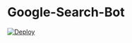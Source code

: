 # Google-Search-Bot

[![Deploy](https://www.herokucdn.com/deploy/button.svg)](https://heroku.com/deploy?template=https://github.com/OsharaShaveen/Google-Search-Inline-Bot)
